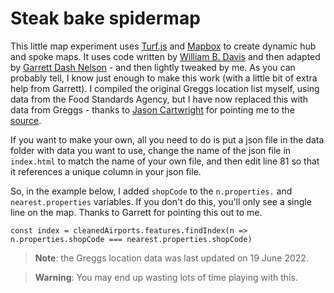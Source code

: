 # Steak bake spidermap 

This little map experiment uses [Turf.js](https://turfjs.org/) and [Mapbox](https://www.mapbox.com/) to create dynamic hub and spoke maps. It uses code written by [William B. Davis](https://twitter.com/willy_maps) and then adapted by [Garrett Dash Nelson](https://twitter.com/en_dash) - and then lightly tweaked by me. As you can probably tell, I know just enough to make this work (with a little bit of extra help from Garrett). I compiled the original Greggs location list myself, using data from the Food Standards Agency, but I have now replaced this with data from Greggs - thanks to [Jason Cartwright](https://twitter.com/jasoncartwright) for pointing me to the [source](https://production-digital.greggs.co.uk/api/v1.0/shops).

If you want to make your own, all you need to do is put a json file in the data folder with data you want to use, change the name of the json file in `index.html` to match the name of your own file, and then edit line 81 so that it references a unique column in your json file. 

So, in the example below, I added `shopCode` to the `n.properties.` and `nearest.properties` variables. If you don't do this, you'll only see a single line on the map. Thanks to Garrett for pointing this out to me.

`const index = cleanedAirports.features.findIndex(n => n.properties.shopCode === nearest.properties.shopCode)`


>**Note**: the Greggs location data was last updated on 19 June 2022.

>**Warning**: You may end up wasting lots of time playing with this.
